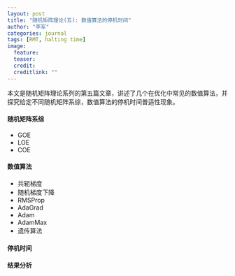 ```yaml
---
layout: post
title: "随机矩阵理论(五): 数值算法的停机时间"
author: "李军"
categories: journal
tags: [RMT, halting time]
image:
  feature: 
  teaser: 
  credit: 
  creditlink: ""
---
```


本文是随机矩阵理论系列的第五篇文章，讲述了几个在优化中常见的数值算法，并探究给定不同随机矩阵系综，数值算法的停机时间普适性现象。

#### 随机矩阵系综

+ GOE
+ LOE
+ COE

#### 数值算法

+ 共轭梯度
+ 随机梯度下降
+ RMSProp
+ AdaGrad
+ Adam
+ AdamMax
+ 遗传算法

#### 停机时间

#### 结果分析


